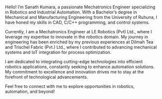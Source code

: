 Hello! I’m Sanath Kumara, a passionate Mechatronics Engineer specializing in Robotics and Industrial Automation. With a Bachelor’s degree in Mechanical and Manufacturing Engineering from the University of Ruhuna, I have honed my skills in CAD, C/C++ programming, and control systems.

Currently, I am a Mechatronics Engineer at LE Robotics (Pvt) Ltd., where I leverage my expertise to innovate in the robotics domain. My journey in engineering has been enriched by my previous experiences at Dilmah Tea and Trischel Fabric (Pvt.) Ltd., where I contributed to advancing mechanical systems and IoT integration for process optimization.

I am dedicated to integrating cutting-edge technologies into efficient robotics applications, constantly seeking to enhance automation solutions. My commitment to excellence and innovation drives me to stay at the forefront of technological advancements.

Feel free to connect with me to explore opportunities in robotics, automation, and beyond!
